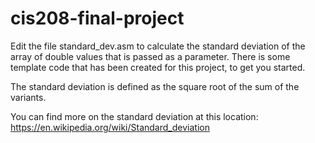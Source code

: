 # cis208-final-project
Edit the file standard_dev.asm to calculate the standard deviation of the array of double values that is passed as a parameter.  There is some template code that has been created for this project, to get you started.  

The standard deviation is defined as the square root of the sum of the variants.

You can find more on the standard deviation at this location:
https://en.wikipedia.org/wiki/Standard_deviation

